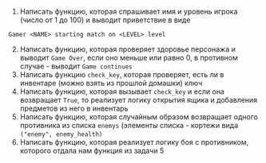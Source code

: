 1) Написать функцию, которая спрашивает имя и уровень игрока (число от 1 до 100) и выводит приветствие в виде
```
Gamer <NAME> starting match on <LEVEL> level
```
2) Написать функцию, которая проверяет здоровье персонажа и выводит `Game Over`, если оно меньше или равно 0, в противном случае - выводит `Game continues`
3) Написать функцию `check_key`, которая проверяет, есть ли в инвентаре (можно взять из прошлой домашки) ключ
4) Написать функцию, которая вызывает `check_key` и если она возвращает `True`, то реализует логику открытия ящика и добавления предметов из него в инвентарь
5) Написать функцию, которая случайным образом возвращает одного противника из списка `enemys` (элементы списка - кортежи вида `("enemy", enemy_health)`
6) Написать функцию, которая реализует логику боя с противником, которого отдала нам функция из задачи 5
